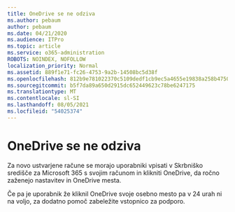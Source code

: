 ```yaml
---
title: OneDrive se ne odziva
ms.author: pebaum
author: pebaum
ms.date: 04/21/2020
ms.audience: ITPro
ms.topic: article
ms.service: o365-administration
ROBOTS: NOINDEX, NOFOLLOW
localization_priority: Normal
ms.assetid: 889f1e71-fc26-4753-9a2b-14508bc5d38f
ms.openlocfilehash: 812b9e781022370c5109dedf1cb9ec5a4655e19838a258b47508ca8e955a1250
ms.sourcegitcommit: b5f7da89a650d2915dc652449623c78be6247175
ms.translationtype: MT
ms.contentlocale: sl-SI
ms.lasthandoff: 08/05/2021
ms.locfileid: "54025374"
---
```

# <a name="onedrive-not-responding"></a>OneDrive se ne odziva

Za novo ustvarjene račune se morajo uporabniki vpisati v Skrbniško središče za Microsoft 365 s svojim računom in klikniti OneDrive, da ročno zaženejo nastavitev in OneDrive mesta.
  
Če pa je uporabnik že kliknil OneDrive svoje osebno mesto pa v 24 urah ni na voljo, za dodatno pomoč zabeležite vstopnico za podporo.
  


